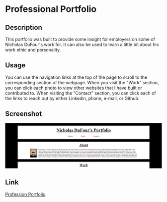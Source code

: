 # Professional Portfolio

## Description
This portfolio was built to provide some insight for employers on some of Nicholas DuFour's work for. It can also be used to learn a little bit about his work ethic and personality. 

## Usage
You can use the navigation links at the top of the page to scroll to the corresponding section of the webpage. When you visit the "Work" section, you can click each photo to view other websites that I have built or contributed to. When visiting the "Contact" section, you can click each of the links to reach out by either Linkedin, phone, e-mail, or Github.

## Screenshot
![](/assets/images/screenshot-portfolio.png)

## Link
[Profession Portfolio](https://ndufour48.github.io/professional-portfolio/)
